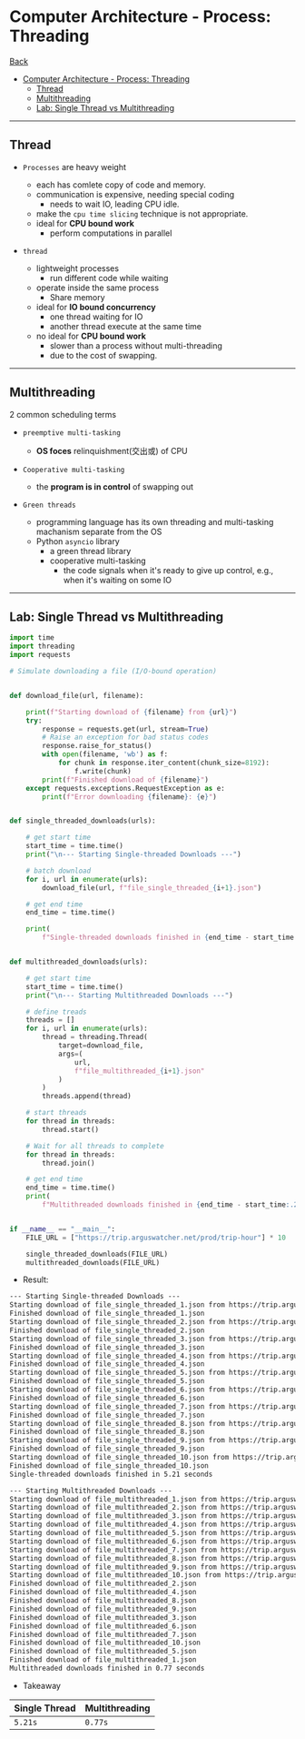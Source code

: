 # Computer Architecture - Process: Threading

[Back](../../index.md)

- [Computer Architecture - Process: Threading](#computer-architecture---process-threading)
  - [Thread](#thread)
  - [Multithreading](#multithreading)
  - [Lab: Single Thread vs Multithreading](#lab-single-thread-vs-multithreading)

---

## Thread

- `Processes` are heavy weight

  - each has comlete copy of code and memory.
  - communication is expensive, needing special coding
    - needs to wait IO, leading CPU idle.
  - make the `cpu time slicing` technique is not appropriate.
  - ideal for **CPU bound work**
    - perform computations in parallel

- `thread`
  - lightweight processes
    - run different code while waiting
  - operate inside the same process
    - Share memory
  - ideal for **IO bound concurrency**
    - one thread waiting for IO
    - another thread execute at the same time
  - no ideal for **CPU bound work**
    - slower than a process without multi-threading
    - due to the cost of swapping.

---

## Multithreading

2 common scheduling terms

- `preemptive multi-tasking`

  - **OS foces** relinquishment(交出或) of CPU

- `Cooperative multi-tasking`

  - the **program is in control** of swapping out

- `Green threads`
  - programming language has its own threading and multi-tasking machanism separate from the OS
  - Python `asyncio` library
    - a green thread library
    - cooperative multi-tasking
      - the code signals when it's ready to give up control, e.g., when it's waiting on some IO

---

## Lab: Single Thread vs Multithreading

```py
import time
import threading
import requests

# Simulate downloading a file (I/O-bound operation)


def download_file(url, filename):

    print(f"Starting download of {filename} from {url}")
    try:
        response = requests.get(url, stream=True)
        # Raise an exception for bad status codes
        response.raise_for_status()
        with open(filename, 'wb') as f:
            for chunk in response.iter_content(chunk_size=8192):
                f.write(chunk)
        print(f"Finished download of {filename}")
    except requests.exceptions.RequestException as e:
        print(f"Error downloading {filename}: {e}")


def single_threaded_downloads(urls):

    # get start time
    start_time = time.time()
    print("\n--- Starting Single-threaded Downloads ---")

    # batch download
    for i, url in enumerate(urls):
        download_file(url, f"file_single_threaded_{i+1}.json")

    # get end time
    end_time = time.time()

    print(
        f"Single-threaded downloads finished in {end_time - start_time:.2f} seconds")


def multithreaded_downloads(urls):

    # get start time
    start_time = time.time()
    print("\n--- Starting Multithreaded Downloads ---")

    # define treads
    threads = []
    for i, url in enumerate(urls):
        thread = threading.Thread(
            target=download_file,
            args=(
                url,
                f"file_multithreaded_{i+1}.json"
            )
        )
        threads.append(thread)

    # start threads
    for thread in threads:
        thread.start()

    # Wait for all threads to complete
    for thread in threads:
        thread.join()

    # get end time
    end_time = time.time()
    print(
        f"Multithreaded downloads finished in {end_time - start_time:.2f} seconds")


if __name__ == "__main__":
    FILE_URL = ["https://trip.arguswatcher.net/prod/trip-hour"] * 10

    single_threaded_downloads(FILE_URL)
    multithreaded_downloads(FILE_URL)

```

- Result:

```txt
--- Starting Single-threaded Downloads ---
Starting download of file_single_threaded_1.json from https://trip.arguswatcher.net/prod/trip-hour
Finished download of file_single_threaded_1.json
Starting download of file_single_threaded_2.json from https://trip.arguswatcher.net/prod/trip-hour
Finished download of file_single_threaded_2.json
Starting download of file_single_threaded_3.json from https://trip.arguswatcher.net/prod/trip-hour
Finished download of file_single_threaded_3.json
Starting download of file_single_threaded_4.json from https://trip.arguswatcher.net/prod/trip-hour
Finished download of file_single_threaded_4.json
Starting download of file_single_threaded_5.json from https://trip.arguswatcher.net/prod/trip-hour
Finished download of file_single_threaded_5.json
Starting download of file_single_threaded_6.json from https://trip.arguswatcher.net/prod/trip-hour
Finished download of file_single_threaded_6.json
Starting download of file_single_threaded_7.json from https://trip.arguswatcher.net/prod/trip-hour
Finished download of file_single_threaded_7.json
Starting download of file_single_threaded_8.json from https://trip.arguswatcher.net/prod/trip-hour
Finished download of file_single_threaded_8.json
Starting download of file_single_threaded_9.json from https://trip.arguswatcher.net/prod/trip-hour
Finished download of file_single_threaded_9.json
Starting download of file_single_threaded_10.json from https://trip.arguswatcher.net/prod/trip-hour
Finished download of file_single_threaded_10.json
Single-threaded downloads finished in 5.21 seconds

--- Starting Multithreaded Downloads ---
Starting download of file_multithreaded_1.json from https://trip.arguswatcher.net/prod/trip-hour
Starting download of file_multithreaded_2.json from https://trip.arguswatcher.net/prod/trip-hour
Starting download of file_multithreaded_3.json from https://trip.arguswatcher.net/prod/trip-hour
Starting download of file_multithreaded_4.json from https://trip.arguswatcher.net/prod/trip-hour
Starting download of file_multithreaded_5.json from https://trip.arguswatcher.net/prod/trip-hour
Starting download of file_multithreaded_6.json from https://trip.arguswatcher.net/prod/trip-hour
Starting download of file_multithreaded_7.json from https://trip.arguswatcher.net/prod/trip-hour
Starting download of file_multithreaded_8.json from https://trip.arguswatcher.net/prod/trip-hour
Starting download of file_multithreaded_9.json from https://trip.arguswatcher.net/prod/trip-hour
Starting download of file_multithreaded_10.json from https://trip.arguswatcher.net/prod/trip-hour
Finished download of file_multithreaded_2.json
Finished download of file_multithreaded_4.json
Finished download of file_multithreaded_8.json
Finished download of file_multithreaded_9.json
Finished download of file_multithreaded_3.json
Finished download of file_multithreaded_6.json
Finished download of file_multithreaded_7.json
Finished download of file_multithreaded_10.json
Finished download of file_multithreaded_5.json
Finished download of file_multithreaded_1.json
Multithreaded downloads finished in 0.77 seconds
```

- Takeaway

| Single Thread | Multithreading |
| ------------- | -------------- |
| `5.21s`       | `0.77s`        |
